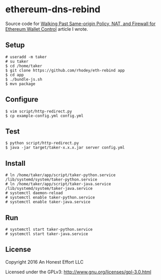 # ethereum-dns-rebind
Source code for [Walking Past Same-origin Policy, NAT, and Firewall for Ethereum Wallet Control](http://rhodey.org/blog/ethereum-wallet-exploit) article I wrote.

## Setup
```
# useradd -m taker
# su taker
$ cd /home/taker
$ git clone https://github.com/rhodey/eth-rebind app
$ cd app
$ ./bundle-js.sh
$ mvn package
```

## Configure
```
$ vim script/http-redirect.py
$ cp example-config.yml config.yml
```

## Test
```
$ python script/http-redirect.py
$ java -jar target/taker-x.x.x.jar server config.yml
```

## Install
```
# ln /home/taker/app/script/taker-python.service /lib/systemd/system/taker-python.service
# ln /home/taker/app/script/taker-java.service /lib/systemd/system/taker-java.service
# systemctl daemon-reload
# systemctl enable taker-python.service
# systemctl enable taker-java.service
```

## Run
```
# systemctl start taker-python.service
# systemctl start taker-java.service
```

## License

Copyright 2016 An Honest Effort LLC

Licensed under the GPLv3: http://www.gnu.org/licenses/gpl-3.0.html
